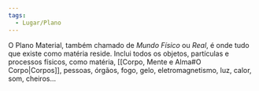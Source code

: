 ```yaml
---
tags:
  - Lugar/Plano
---
```

O Plano Material, também chamado de _Mundo Físico_ ou _Real_, é onde tudo que existe como matéria reside. Inclui todos os objetos, partículas e processos físicos, como matéria, [[Corpo, Mente e Alma#O Corpo|Corpos]], pessoas, órgãos, fogo, gelo, eletromagnetismo, luz, calor, som, cheiros...
